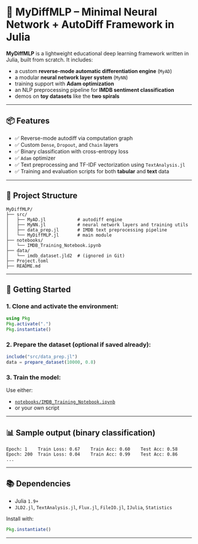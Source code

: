# 🧠 MyDiffMLP – Minimal Neural Network + AutoDiff Framework in Julia

**MyDiffMLP** is a lightweight educational deep learning framework written in Julia, built from scratch. It includes:

- a custom **reverse-mode automatic differentiation engine** (`MyAD`)
- a modular **neural network layer system** (`MyNN`)
- training support with **Adam optimization**
- an NLP preprocessing pipeline for **IMDB sentiment classification**
- demos on **toy datasets** like the **two spirals**

---

## 📦 Features

- ✅ Reverse-mode autodiff via computation graph
- ✅ Custom `Dense`, `Dropout`, and `Chain` layers
- ✅ Binary classification with cross-entropy loss
- ✅ `Adam` optimizer
- ✅ Text preprocessing and TF-IDF vectorization using `TextAnalysis.jl`
- ✅ Training and evaluation scripts for both **tabular** and **text** data

---

## 📁 Project Structure

```
MyDiffMLP/
├── src/
│   ├── MyAD.jl            # autodiff engine
│   ├── MyNN.jl            # neural network layers and training utils
│   ├── data_prep.jl       # IMDB text preprocessing pipeline
│   └── MyDiffMLP.jl       # main module
├── notebooks/
│   └── IMDB_Training_Notebook.ipynb
├── data/
│   └── imdb_dataset.jld2  # (ignored in Git)
├── Project.toml
├── README.md
```

---

## 🚀 Getting Started

### 1. Clone and activate the environment:

```julia
using Pkg
Pkg.activate(".")
Pkg.instantiate()
```

### 2. Prepare the dataset (optional if saved already):

```julia
include("src/data_prep.jl")
data = prepare_dataset(10000, 0.8)
```

### 3. Train the model:

Use either:
- [`notebooks/IMDB_Training_Notebook.ipynb`](notebooks/IMDB_Training_Notebook.ipynb)
- or your own script

---

## 📊 Sample output (binary classification)

```
Epoch: 1    Train Loss: 0.67    Train Acc: 0.60    Test Acc: 0.58
Epoch: 200  Train Loss: 0.04    Train Acc: 0.99    Test Acc: 0.86
...
```

---

## 📚 Dependencies

- Julia `1.9+`
- `JLD2.jl`, `TextAnalysis.jl`, `Flux.jl`, `FileIO.jl`, `IJulia`, `Statistics`

Install with:

```julia
Pkg.instantiate()
```

---
